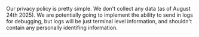 Our privacy policy is pretty simple. We don't collect any data (as of August 24th 2025). We are potentially going to implement the ability to send in logs for debugging, but logs will be just terminal level information, and shouldn't contain any personally identifing information.
